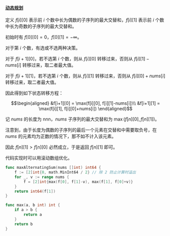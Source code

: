 #### [动态规划](https://leetcode.cn/problems/maximum-alternating-subsequence-sum/solutions/846375/dong-tai-gui-hua-by-endlesscheng-d92a/)

定义 $f[i][0]$ 表示前 $i$ 个数中长为偶数的子序列的最大交替和，$f[i][1]$ 表示前 $i$ 个数中长为奇数的子序列的最大交替和。

初始时有 $f[0][0] = 0$，$f[0][1] = -\infty$。

对于第 $i$ 个数，有选或不选两种决策。

对于 $f[i+1][0]$，若不选第 $i$ 个数，则从 $f[i][0]$ 转移过来，否则从 $f[i][1]-nums[i]$ 转移过来，取二者最大值。

对于 $f[i+1][1]$，若不选第 $i$ 个数，则从 $f[i][1]$ 转移过来，否则从 $f[i][0]+nums[i]$ 转移过来，取二者最大值。

因此得到如下状态转移方程：

$$\begin{aligned} &f[i+1][0] = \max(f[i][0], f[i][1]-nums[i])\\ &f[i+1][1] = \max(f[i][1], f[i][0]+nums[i]) \end{aligned}$$

记 $nums$ 的长度为 nnn，$nums$ 子序列的最大交替和为 $\max(f[n][0],f[n][1])$。

注意到，由于长度为偶数的子序列的最后一个元素在交替和中需要取负号，在 $nums$ 的元素均为正数的情况下，那不如不计入该元素。

因此 $f[n][1]>f[n][0]$ 必然成立，于是返回 $f[n][1]$ 即可。

代码实现时可以用滚动数组优化。

```go
func maxAlternatingSum(nums []int) int64 {
    f := [2]int{0, math.MinInt64 / 2} // 除 2 防止计算时溢出
    for _, v := range nums {
        f = [2]int{max(f[0], f[1]-v), max(f[1], f[0]+v)}
    }
    return int64(f[1])
}

func max(a, b int) int {
    if a > b {
        return a
    }
    return b
}
```

